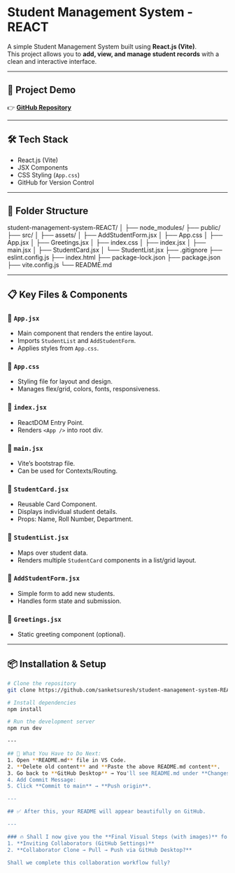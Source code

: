 # Student Management System - REACT

A simple Student Management System built using **React.js (Vite)**.  
This project allows you to **add, view, and manage student records** with a clean and interactive interface.

---

## 🚀 Project Demo

👉 **[GitHub Repository](https://github.com/sanketsuresh/student-management-system-REACT-)**

---

## 🛠️ Tech Stack
- React.js (Vite)
- JSX Components
- CSS Styling (`App.css`)
- GitHub for Version Control

---

## 📂 Folder Structure
student-management-system-REACT/
│
├── node_modules/
├── public/
├── src/
│ ├── assets/
│ ├── AddStudentForm.jsx
│ ├── App.css
│ ├── App.jsx
│ ├── Greetings.jsx
│ ├── index.css
│ ├── index.jsx
│ ├── main.jsx
│ ├── StudentCard.jsx
│ └── StudentList.jsx
├── .gitignore
├── eslint.config.js
├── index.html
├── package-lock.json
├── package.json
├── vite.config.js
└── README.md

---

## 📋 Key Files & Components

### 🔹 `App.jsx`
- Main component that renders the entire layout.
- Imports `StudentList` and `AddStudentForm`.
- Applies styles from `App.css`.

### 🔹 `App.css`
- Styling file for layout and design.
- Manages flex/grid, colors, fonts, responsiveness.

### 🔹 `index.jsx`
- ReactDOM Entry Point.
- Renders `<App />` into root div.

### 🔹 `main.jsx`
- Vite’s bootstrap file.
- Can be used for Contexts/Routing.

### 🔹 `StudentCard.jsx`
- Reusable Card Component.
- Displays individual student details.
- Props: Name, Roll Number, Department.

### 🔹 `StudentList.jsx`
- Maps over student data.
- Renders multiple `StudentCard` components in a list/grid layout.

### 🔹 `AddStudentForm.jsx`
- Simple form to add new students.
- Handles form state and submission.

### 🔹 `Greetings.jsx`
- Static greeting component (optional).

---

## 📦 Installation & Setup

```bash
# Clone the repository
git clone https://github.com/sanketsuresh/student-management-system-REACT-.git

# Install dependencies
npm install

# Run the development server
npm run dev

---

## 📢 What You Have to Do Next:
1. Open **README.md** file in VS Code.
2. **Delete old content** and **Paste the above README.md content**.
3. Go back to **GitHub Desktop** → You'll see README.md under **Changes**.
4. Add Commit Message:
5. Click **Commit to main** → **Push origin**.

---

## ✅ After this, your README will appear beautifully on GitHub.

---

### 🔥 Shall I now give you the **Final Visual Steps (with images)** for:
1. **Inviting Collaborators (GitHub Settings)**  
2. **Collaborator Clone → Pull → Push via GitHub Desktop?**

Shall we complete this collaboration workflow fully?



